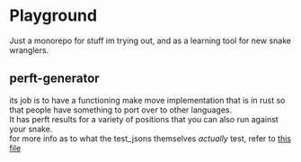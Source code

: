 # Playground  
Just a monorepo for stuff im trying out, and as a learning tool for new snake wranglers.  

## perft-generator  
its job is to have a functioning make move implementation that is in rust so that people have something to port over to other languages.  
It has perft results for a variety of positions that you can also run against your snake.  
for more info as to what the test_jsons themselves *actually* test, refer to [this file](tests.md)  
  